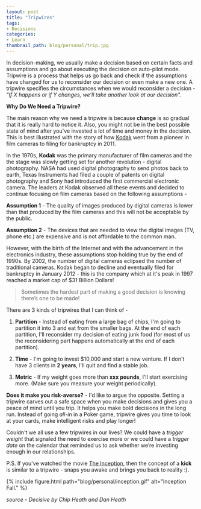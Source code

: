 ```yaml
---
layout: post
title: "Tripwires"
tags:
- Decisions
categories:
- Learn
thumbnail_path: blog/personal/trip.jpg
---
```


In decision-making, we usually make a decision based on certain facts and assumptions and go about executing the decision on auto-pilot mode. Tripwire is a process that helps us go back and check if the assumptions have changed for us to reconsider our decision or even make a new one. A tripwire specifies the circumstances when we would reconsider a decision - *"If X happens or if Y changes, we’ll take another look at our decision".*

**Why Do We Need a Tripwire?** <br/>

The main reason why we need a tripwire is because **change** is so gradual that it is really hard to notice it. Also, you might not be in the best possible state of mind after you've invested a lot of time and money in the decision. This is best illustrated with the story of how [Kodak](https://en.wikipedia.org/wiki/Kodak) went from a pioneer in film cameras to filing for bankruptcy in 2011.

In the 1970s, **Kodak** was the primary manufacturer of film cameras and the the stage was slowly getting set for another revolution - digital photography. NASA had used digital photography to send photos back to earth, Texas Instruments had filed a couple of patents on digital photography and Sony had introduced the first commercial electronic camera. The leaders at Kodak observed all these events and decided to continue focusing on film cameras based on the following assumptions - 

**Assumption 1** - The quality of images produced by digital cameras is lower than that produced by the film cameras and this will not be acceptable by the public.

**Assumption 2** - The devices that are needed to view the digital images (TV, phone etc.) are expensive and is not affordable to the common man. 

However, with the birth of the Internet and with the advancement in the electronics industry, these assumptions stop holding true by the end of 1990s. By 2002, the number of digital cameras eclipsed the number of traditional cameras. Kodak began to decline and eventually filed for bankruptcy in January 2012 - this is the company which at it's peak in 1997 reached a market cap of $31 Billion Dollars!

> Sometimes the hardest part of making a good decision is knowing there’s one to be made!

There are 3 kinds of tripwires that I can think of - 

1. **Partition** - Instead of eating from a large bag of chips, I'm going to partition it into 3 and eat from the smaller bags. At the end of each partition, I'll reconsider my decision of eating junk food (for most of us the reconsidering part happens automatically at the end of each partition).

2. **Time** - I'm going to invest $10,000 and start a new venture. If I don't have 3 clients in **2 years**, I'll quit and find a stable job.

3. **Metric** - If my weight goes more than **xxx pounds**, I'll start exercising more. (Make sure you measure your weight periodically).

**Does it make you risk-averse?** - I'd like to argue the opposite. Setting a tripwire carves out a safe space when you make decisions and gives you a peace of mind until you trip. It helps you make bold decisions in the long run. Instead of going *all-in* in a Poker game, tripwire gives you time to look at your cards, make intelligent risks and play longer!

Couldn't we all use a few tripwires in our lives? We could have a *trigger weight* that signaled the need to exercise more or we could have a *trigger date* on the calendar that reminded us to ask whether we’re investing enough in our relationships.

P.S. If you've watched the movie [The Inception](http://www.imdb.com/title/tt1375666), then the concept of a **kick** is similar to a tripwire - snaps you awake and brings you back to reality :).

{% include figure.html path="blog/personal/inception.gif" alt="Inception Fall." %}

*source - Decisive by Chip Heath and Dan Heath*